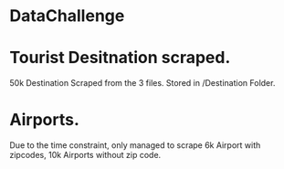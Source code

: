 # DataChallenge

Tourist Desitnation scraped.
==========
50k Destination Scraped from the 3 files.
Stored in /Destination Folder.


Airports.
==========
Due to the time constraint, only managed to scrape 6k Airport with zipcodes, 10k Airports without zip code.
